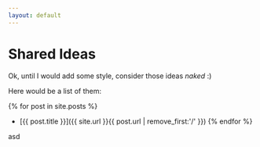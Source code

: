 ```yaml
---
layout: default
---
```


# Shared Ideas

Ok, until I would add some style, consider those ideas _naked_ :)

Here would be a list of them:

{% for post in site.posts %}
- [{{ post.title }}]({{ site.url }}{{ post.url | remove_first:'/' }})
{% endfor %}

asd